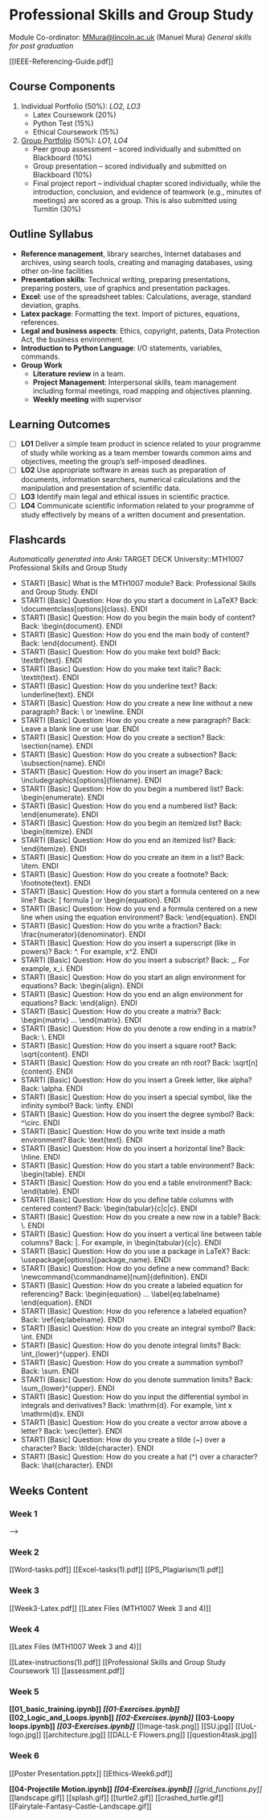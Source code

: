 # Professional Skills and Group Study
Module Co-ordinator: MMura@lincoln.ac.uk (Manuel Mura)
*General skills for post graduation*

[[IEEE-Referencing-Guide.pdf]]
## Course Components
 1. Individual Portfolio (50%): *LO2, LO3*
	- Latex Coursework (20%)
	- Python Test (15%)
	- Ethical Coursework (15%)
 2. [Group Portfolio](MTH1007-Handbook.pdf) (50%): *LO1, LO4*
	- Peer group assessment – scored individually and submitted on Blackboard (10%)
	- Group presentation – scored individually and submitted on Blackboard (10%)
	- Final project report – individual chapter scored individually, while the introduction, conclusion, and evidence of teamwork (e.g., minutes of meetings) are scored as a group. This is also submitted using Turnitin (30%)
## Outline Syllabus
 - **Reference management**, library searches, Internet databases and archives, using search tools, creating and managing databases, using other on-line facilities
 - **Presentation skills**: Technical writing, preparing presentations, preparing posters, use of graphics and presentation packages.
 - **Excel**: use of the spreadsheet tables: Calculations, average, standard deviation, graphs.
 - **Latex package**: Formatting the text. Import of pictures, equations, references.
 - **Legal and business aspects**: Ethics, copyright, patents, Data Protection Act, the business environment.
 - **Introduction to Python Language**: I/O statements, variables, commands.
 - **Group Work**
	 - **Literature review** in a team.
	 - **Project Management**: Interpersonal skills, team management including formal meetings, road mapping and objectives planning.
	 - **Weekly meeting** with supervisor
## Learning Outcomes
- [ ] **LO1** Deliver a simple team product in science related to your programme of study while working as a team member towards common aims and objectives, meeting the group’s self-imposed deadlines.
- [ ] **LO2** Use appropriate software in areas such as preparation of documents, information searchers, numerical calculations and the manipulation and presentation of scientific data.
- [ ] **LO3** Identify main legal and ethical issues in scientific practice.
- [ ] **LO4** Communicate scientific information related to your programme of study effectively by means of a written document and presentation.
## Flashcards
*Automatically generated into Anki*
TARGET DECK
University::MTH1007 Professional Skills and Group Study

 - STARTI [Basic] What is the MTH1007 module? Back: Professional Skills and Group Study. <!--ID: 1696359411213--> ENDI
- STARTI [Basic] Question: How do you start a document in LaTeX? Back: \documentclass[options]{class}. <!--ID: 1697561087392--> ENDI
- STARTI [Basic] Question: How do you begin the main body of content? Back: \begin{document}. <!--ID: 1697561087413--> ENDI
- STARTI [Basic] Question: How do you end the main body of content? Back: \end{document}. <!--ID: 1697561087429--> ENDI
- STARTI [Basic] Question: How do you make text bold? Back: \textbf{text}. <!--ID: 1697561087444--> ENDI
- STARTI [Basic] Question: How do you make text italic? Back: \textit{text}. <!--ID: 1697561087460--> ENDI
- STARTI [Basic] Question: How do you underline text? Back: \underline{text}. <!--ID: 1697561087475--> ENDI
- STARTI [Basic] Question: How do you create a new line without a new paragraph? Back: \\ or \newline. <!--ID: 1697561087492--> ENDI
- STARTI [Basic] Question: How do you create a new paragraph? Back: Leave a blank line or use \par. <!--ID: 1697561087509--> ENDI
- STARTI [Basic] Question: How do you create a section? Back: \section{name}. <!--ID: 1697561087525--> ENDI
- STARTI [Basic] Question: How do you create a subsection? Back: \subsection{name}. <!--ID: 1697561087541--> ENDI
- STARTI [Basic] Question: How do you insert an image? Back: \includegraphics[options]{filename}. <!--ID: 1697561087557--> ENDI
- STARTI [Basic] Question: How do you begin a numbered list? Back: \begin{enumerate}. <!--ID: 1697561087573--> ENDI
- STARTI [Basic] Question: How do you end a numbered list? Back: \end{enumerate}. <!--ID: 1697561087589--> ENDI
- STARTI [Basic] Question: How do you begin an itemized list? Back: \begin{itemize}. <!--ID: 1697561087605--> ENDI
- STARTI [Basic] Question: How do you end an itemized list? Back: \end{itemize}. <!--ID: 1697561087621--> ENDI
- STARTI [Basic] Question: How do you create an item in a list? Back: \item. <!--ID: 1697561087638--> ENDI
- STARTI [Basic] Question: How do you create a footnote? Back: \footnote{text}. <!--ID: 1697561087653--> ENDI
- STARTI [Basic] Question: How do you start a formula centered on a new line? Back: \[ formula \] or \begin{equation}. <!--ID: 1697561087665--> ENDI
- STARTI [Basic] Question: How do you end a formula centered on a new line when using the equation environment? Back: \end{equation}. <!--ID: 1697561087676--> ENDI
- STARTI [Basic] Question: How do you write a fraction? Back: \frac{numerator}{denominator}. <!--ID: 1697561087687--> ENDI
- STARTI [Basic] Question: How do you insert a superscript (like in powers)? Back: ^. For example, x^2. <!--ID: 1697561087699--> ENDI
- STARTI [Basic] Question: How do you insert a subscript? Back: _. For example, x_i. <!--ID: 1697561087710--> ENDI
- STARTI [Basic] Question: How do you start an align environment for equations? Back: \begin{align}. <!--ID: 1697561087721--> ENDI
- STARTI [Basic] Question: How do you end an align environment for equations? Back: \end{align}. <!--ID: 1697561087731--> ENDI
- STARTI [Basic] Question: How do you create a matrix? Back: \begin{matrix} ... \end{matrix}. <!--ID: 1697561087743--> ENDI
- STARTI [Basic] Question: How do you denote a row ending in a matrix? Back: \\. <!--ID: 1697561087754--> ENDI
- STARTI [Basic] Question: How do you insert a square root? Back: \sqrt{content}. <!--ID: 1697561087765--> ENDI
- STARTI [Basic] Question: How do you create an nth root? Back: \sqrt[n]{content}. <!--ID: 1697561087776--> ENDI
- STARTI [Basic] Question: How do you insert a Greek letter, like alpha? Back: \alpha. <!--ID: 1697561087788--> ENDI
- STARTI [Basic] Question: How do you insert a special symbol, like the infinity symbol? Back: \infty. <!--ID: 1697561087800--> ENDI
- STARTI [Basic] Question: How do you insert the degree symbol? Back: ^\circ. <!--ID: 1697561087811--> ENDI
- STARTI [Basic] Question: How do you write text inside a math environment? Back: \text{text}. <!--ID: 1697561087822--> ENDI
- STARTI [Basic] Question: How do you insert a horizontal line? Back: \hline. <!--ID: 1697561087834--> ENDI
- STARTI [Basic] Question: How do you start a table environment? Back: \begin{table}. <!--ID: 1697561087845--> ENDI
- STARTI [Basic] Question: How do you end a table environment? Back: \end{table}. <!--ID: 1697561087856--> ENDI
- STARTI [Basic] Question: How do you define table columns with centered content? Back: \begin{tabular}{c|c|c}. <!--ID: 1697561087867--> ENDI
- STARTI [Basic] Question: How do you create a new row in a table? Back: \\. <!--ID: 1697561087879--> ENDI
- STARTI [Basic] Question: How do you insert a vertical line between table columns? Back: |. For example, in \begin{tabular}{c|c}. <!--ID: 1697561087891--> ENDI
- STARTI [Basic] Question: How do you use a package in LaTeX? Back: \usepackage[options]{package_name}. <!--ID: 1697561087902--> ENDI
- STARTI [Basic] Question: How do you define a new command? Back: \newcommand{\commandname}[num]{definition}. <!--ID: 1697561087912--> ENDI
- STARTI [Basic] Question: How do you create a labeled equation for referencing? Back: \begin{equation} ... \label{eq:labelname} \end{equation}. <!--ID: 1697561087923--> ENDI
- STARTI [Basic] Question: How do you reference a labeled equation? Back: \ref{eq:labelname}. <!--ID: 1697561087934--> ENDI
- STARTI [Basic] Question: How do you create an integral symbol? Back: \int. <!--ID: 1697561087945--> ENDI
- STARTI [Basic] Question: How do you denote integral limits? Back: \int_{lower}^{upper}. <!--ID: 1697561087957--> ENDI
- STARTI [Basic] Question: How do you create a summation symbol? Back: \sum. <!--ID: 1697561087968--> ENDI
- STARTI [Basic] Question: How do you denote summation limits? Back: \sum_{lower}^{upper}. <!--ID: 1697561087980--> ENDI
- STARTI [Basic] Question: How do you input the differential symbol in integrals and derivatives? Back: \mathrm{d}. For example, \int x \mathrm{d}x. <!--ID: 1697561087991--> ENDI
- STARTI [Basic] Question: How do you create a vector arrow above a letter? Back: \vec{letter}. <!--ID: 1697561088003--> ENDI
- STARTI [Basic] Question: How do you create a tilde (~) over a character? Back: \tilde{character}. <!--ID: 1697561088015--> ENDI
- STARTI [Basic] Question: How do you create a hat (^) over a character? Back: \hat{character}. <!--ID: 1697561088026--> ENDI
## Weeks Content
### Week 1
-->
### Week 2
[[Word-tasks.pdf]]
[[Excel-tasks(1).pdf]]
[[PS_Plagiarism(1).pdf]]
### Week 3
[[Week3-Latex.pdf]]
[[Latex Files (MTH1007 Week 3 and 4)]]
### Week 4
[[Latex Files (MTH1007 Week 3 and 4)]]

[[Latex-instructions(1).pdf]]
[[Professional Skills and Group Study Coursework 1]]
[[assessment.pdf]]
### Week 5
**[[01_basic_training.ipynb]]**
***[[01-Exercises.ipynb]]***
**[[02_Logic_and_Loops.ipynb]]**
***[[02-Exercises.ipynb]]***
**[[03-Loopy loops.ipynb]]**
***[[03-Exercises.ipynb]]***
[[Image-task.png]]
[[SU.jpg]]
[[UoL-logo.jpg]]
[[architecture.jpg]]
[[DALL-E Flowers.png]]
[[question4task.jpg]]
### Week 6
[[Poster Presentation.pptx]]
[[Ethics-Week6.pdf]]

**[[04-Projectile Motion.ipynb]]**
***[[04-Exercises.ipynb]]***
*[[grid_functions.py]]*
[[landscape.gif]]
[[splash.gif]]
[[turtle2.gif]]
[[crashed_turtle.gif]]
[[Fairytale-Fantasy-Castle-Landscape.gif]]